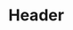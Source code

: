 <!-- TITLE: États-Unis d'Amérique -->
<!-- SUBTITLE: Présentation des États-Unis d'Amérique -->

# Header